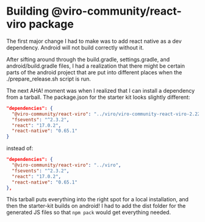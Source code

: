 # Building @viro-community/react-viro package

The first major change I had to make was to add react native as a dev dependency. Android will not build correctly without it.

After sifting around through the build.gradle, settings.gradle, and android/build.gradle files, I had a realization that there might be certain parts of the android project that are put into different places when the ./prepare_release.sh script is run.

The next AHA! moment was when I realized that I can install a dependency from a tarball. The package.json for the starter kit looks slightly different:

```json
"dependencies": {
  "@viro-community/react-viro": "../viro/viro-community-react-viro-2.22.0.tgz",
  "fsevents": "^2.3.2",
  "react": "17.0.2",
  "react-native": "0.65.1"
}
```

instead of:

```json
"dependencies": {
  "@viro-community/react-viro": "../viro",
  "fsevents": "^2.3.2",
  "react": "17.0.2",
  "react-native": "0.65.1"
},
```

This tarball puts everything into the right spot for a local installation, and then the starter-kit builds on android! I had to add the dist folder for the generated JS files so that `npm pack` would get everything needed.
